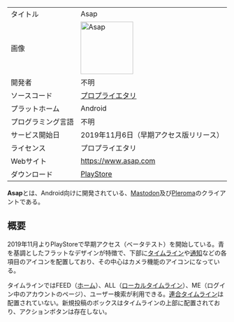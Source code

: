 <div>

|                    |                                                                                                                                                                                                                                                               |
|--------------------|---------------------------------------------------------------------------------------------------------------------------------------------------------------------------------------------------------------------------------------------------------------|
| タイトル           | Asap                                                                                                                                                                                                                                                          |
| 画像               | [<img src="/images/thumb/e/e7/Asap.png/120px-Asap.png" srcset="/images/thumb/e/e7/Asap.png/180px-Asap.png 1.5x, /images/thumb/e/e7/Asap.png/240px-Asap.png 2x" width="120" height="120" alt="Asap" />](/%E3%83%95%E3%82%A1%E3%82%A4%E3%83%AB:Asap.png "Asap") |
| 開発者             | 不明                                                                                                                                                                                                                                                          |
| ソースコード       | [プロプライエタリ](/%E3%83%97%E3%83%AD%E3%83%97%E3%83%A9%E3%82%A4%E3%82%A8%E3%82%BF%E3%83%AA "プロプライエタリ")                                                                                                                                              |
| プラットホーム     | Android                                                                                                                                                                                                                                                       |
| プログラミング言語 | 不明                                                                                                                                                                                                                                                          |
| サービス開始日     | 2019年11月6日（早期アクセス版リリース）                                                                                                                                                                                                                       |
| ライセンス         | プロプライエタリ                                                                                                                                                                                                                                              |
| Webサイト          | <a href="https://www.asap.com" rel="nofollow">https://www.asap.com</a>                                                                                                                                                                                        |
| ダウンロード       | <a href="https://play.google.com/apps/testing/com.asap.app" rel="nofollow">PlayStore</a>                                                                                                                                                                      |

  
**Asap**とは、Android向けに開発されている、[Mastodon](/Mastodon "Mastodon")及び[Pleroma](/Pleroma "Pleroma")のクライアントである。

## 概要

2019年11月よりPlayStoreで早期アクセス（ベータテスト）を開始している。青を基調としたフラットなデザインが特徴で、下部に[タイムライン](/%E3%82%BF%E3%82%A4%E3%83%A0%E3%83%A9%E3%82%A4%E3%83%B3 "タイムライン")や[通知](/%E9%80%9A%E7%9F%A5 "通知")などの各項目のアイコンを配置しており、その中心はカメラ機能のアイコンになっている。

タイムラインではFEED（[ホーム](/%E3%83%9B%E3%83%BC%E3%83%A0 "ホーム")）、ALL（[ローカルタイムライン](/%E3%83%AD%E3%83%BC%E3%82%AB%E3%83%AB%E3%82%BF%E3%82%A4%E3%83%A0%E3%83%A9%E3%82%A4%E3%83%B3 "ローカルタイムライン")）、ME（ログイン中のアカウントのページ）、ユーザー検索が利用できる。[連合タイムライン](/%E9%80%A3%E5%90%88%E3%82%BF%E3%82%A4%E3%83%A0%E3%83%A9%E3%82%A4%E3%83%B3 "連合タイムライン")は配置されていない。新規投稿のボックスはタイムラインの上部に配置されており、アクションボタンは存在しない。

</div>
